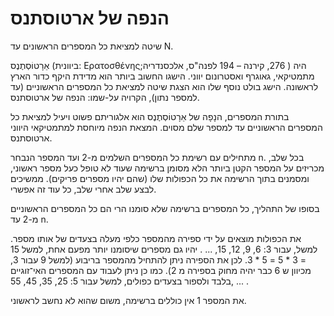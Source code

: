 # הנפה של ארטוסתנס
שיטה למציאת כל המספרים הראשונים עד N.

אֵרָטוֹסְתֶנֶס (ביוונית: Ερατοσθένης;‏ 276, קירנה – 194 לפנה"ס, אלכסנדריה) היה מתמטיקאי, גאוגרף ואסטרונום יווני. הישגו החשוב ביותר הוא מדידת היקף כדור הארץ לראשונה. הישג בולט נוסף שלו הוא הצגת שיטה למציאת כל המספרים הראשוניים (עד למספר נתון), הקרויה על-שמו: הנפה של ארטוסתנס.

בתורת המספרים, הנָפָה של אֵרָטוֹסְתֶנֶס הוא אלגוריתם פשוט ויעיל למציאת כל המספרים הראשוניים עד למספר שלם מסוים. המצאת הנפה מיוחסת למתמטיקאי היווני ארטוסתנס.

מתחילים עם רשימת כל המספרים השלמים מ-2 ועד המספר הנבחר n. בכל שלב, מכריזים על המספר הקטן ביותר הלא מסומן ברשימה שעוד לא טופל כעל מספר ראשוני, ומסמנים בתוך הרשימה את כל הכפולות שלו (שהם יהיו מספרים פריקים). ממשיכים לבצע שלב אחרי שלב, כל עוד זה אפשרי.

בסופו של התהליך, כל המספרים ברשימה שלא סומנו הרי הם כל המספרים הראשוניים מ-2 עד n.

את הכפולות מוצאים על ידי ספירה מהמספר כלפי מעלה בצעדים של אותו מספר. למשל, עבור 3: 6, 9, 12, 15, ... . יהיו גם מספרים שיסומנו יותר מפעם אחת, למשל 15 = 3 * 5 = 5 * 3. לכן את הספירה ניתן להתחיל מהמספר בריבוע (למשל 9 עבור 3, מכיוון ש 6 כבר יהיה מחוק בספירה מ 2). כמו כן ניתן לעבוד עם המספרים האי־זוגיים בלבד ולספור בצעדים כפולים, למשל עבור 5: 25, 35, 45, 55, ... .

את המספר 1 אין כוללים ברשימה, משום שהוא לא נחשב לראשוני.
